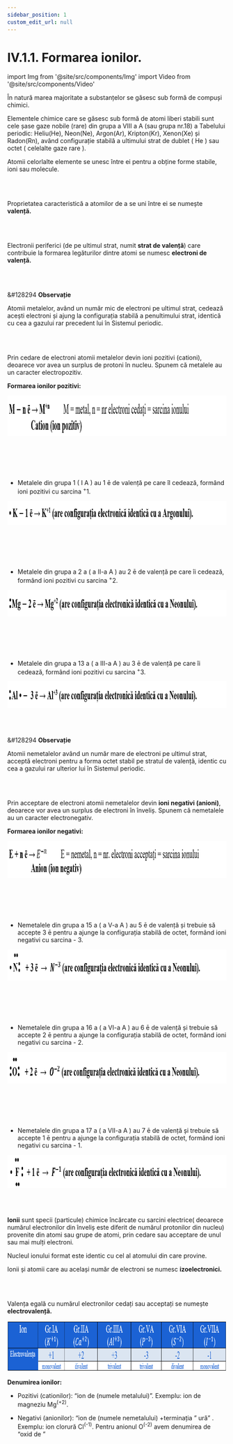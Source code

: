 ```yaml
---
sidebar_position: 1
custom_edit_url: null
---
```


# IV.1.1. Formarea ionilor.




import Img from '@site/src/components/Img'
import Video from '@site/src/components/Video'


<div class="alert alert--primary" role="alert">



În natură marea majoritate a substanțelor se găsesc sub formă de compuși chimici.

Elementele chimice care se găsesc sub formă de atomi liberi stabili sunt cele șase gaze nobile (rare) din grupa a VIII a A (sau grupa nr.18) a Tabelului periodic: Heliu(He), Neon(Ne), Argon(Ar), Kripton(Kr), Xenon(Xe) și Radon(Rn), având configurație stabilă a ultimului strat de dublet ( He ) sau octet ( celelalte gaze rare ).

Atomii celorlalte elemente se unesc între ei pentru a obține forme stabile, ioni sau molecule.




</div>

<br></br>


<div class="alert alert--primary" role="alert">


Proprietatea caracteristică a atomilor de a se uni între ei se numește **valență.**


</div>


<br></br>



<div class="alert alert--primary" role="alert">

Electronii periferici (de pe ultimul strat, numit **strat de valență**) care contribuie la formarea legăturilor dintre atomi se numesc **electroni de valență.**


</div>

<br></br>

<div class="alert alert--secondary" role="alert">

&#128294 **Observație**


Atomii metalelor, având un număr mic de electroni pe ultimul strat, cedează acești electroni și ajung la configurația stabilă a penultimului strat, identică cu cea a gazului rar precedent lui în Sistemul periodic.



</div>



<br></br>

<div class="alert alert--primary" role="alert">


Prin cedare de electroni atomii metalelor devin ioni pozitivi (cationi), deoarece vor avea un surplus de protoni în nucleu. Spunem că metalele au un caracter electropozitiv.

**Formarea ionilor pozitivi:**

<Img className="img-responsive4" src="chimie/clasa9/capitolul4/IV-1-1-formarea-ionilor-poza1-formarea-ionilor-pozitivi.png" width="1000" height="92" lazy={false} />

<br></br>
<br></br>

- Metalele din grupa 1 ( I A ) au 1 ē de valență pe care îl cedează, formând ioni pozitivi cu sarcina <sup>+</sup>1.


<Img className="img-responsive4" src="chimie/clasa9/capitolul4/IV-1-1-formarea-ionilor-poza2-formarea-ionilor-de-potasiu.png" width="1000" height="54" lazy={false} />

<br></br>
<br></br>

- Metalele din grupa a 2 a ( a II-a A ) au 2 ē de valență pe care îi cedează, formând ioni pozitivi cu sarcina <sup>+</sup>2.

<Img className="img-responsive4" src="chimie/clasa9/capitolul4/IV-1-1-formarea-ionilor-poza3-formarea-ionilor-de-magneziu.png" width="1000" height="60" lazy={false} />


<br></br>
<br></br>

- Metalele din grupa a 13 a ( a III-a A ) au 3 ē de valență pe care îi cedează, formând ioni pozitivi cu sarcina <sup>+</sup>3.


<Img className="img-responsive4" src="chimie/clasa9/capitolul4/IV-1-1-formarea-ionilor-poza4-formarea-ionilor-de-aluminiu.png" width="1000" height="61" lazy={false} />



</div>


<br></br>

<div class="alert alert--secondary" role="alert">

&#128294 **Observație**



Atomii nemetalelor având un număr mare de electroni pe ultimul strat, acceptă electroni pentru a forma octet stabil pe stratul de valență, identic cu cea a gazului rar ulterior lui în Sistemul periodic.


</div>


<br></br>


<div class="alert alert--primary" role="alert">


Prin acceptare de electroni atomii nemetalelor devin **ioni negativi (anioni)**, deoarece vor avea un surplus de electroni în înveliș. Spunem că nemetalele au un caracter electronegativ.

**Formarea ionilor negativi:**


<Img className="img-responsive4" src="chimie/clasa9/capitolul4/IV-1-1-formarea-ionilor-poza5-formarea-ionilor-negativi.png" width="1000" height="85" lazy={false} />


<br></br>
<br></br>

- Nemetalele din grupa a 15 a ( a V-a A ) au 5 ē de valență și trebuie să accepte 3 ē pentru a ajunge la configurația stabilă de octet, formând ioni negativi cu sarcina - 3.


<Img className="img-responsive4" src="chimie/clasa9/capitolul4/IV-1-1-formarea-ionilor-poza6-formarea-ionilor-de-azot.png" width="1000" height="71" lazy={false} />

<br></br>
<br></br>

- Nemetalele din grupa a 16 a ( a VI-a A ) au 6 ē de valență și trebuie să accepte 2 ē pentru a ajunge la configurația stabilă de octet, formând ioni negativi cu sarcina - 2.


<Img className="img-responsive4" src="chimie/clasa9/capitolul4/IV-1-1-formarea-ionilor-poza7-formarea-ionilor-de-oxigen.png" width="1000" height="72" lazy={false} />

<br></br>
<br></br>

- Nemetalele din grupa a 17 a ( a VII-a A ) au 7 ē de valență și trebuie să accepte 1 ē pentru a ajunge la configurația stabilă de octet, formând ioni negativi cu sarcina - 1.


<Img className="img-responsive4" src="chimie/clasa9/capitolul4/IV-1-1-formarea-ionilor-poza8-formarea-ionilor-de-fluor.png" width="1000" height="75" lazy={false} />





</div>

<br></br>

<div class="alert alert--primary" role="alert">

**Ionii** sunt specii (particule) chimice încărcate cu sarcini electrice( deoarece numărul electronilor din înveliș este diferit de numărul protonilor din nucleu) provenite din atomi sau grupe de atomi, prin cedare sau acceptare de unul sau mai mulți electroni.

Nucleul ionului format este identic cu cel al atomului din care provine.

Ionii și atomii care au același număr de electroni se numesc **izoelectronici.**




</div>

<br></br>


<div class="alert alert--primary" role="alert">


Valența egală cu numărul electronilor cedați sau acceptați se numește **electrovalență.**



<Img className="img-responsive4" src="chimie/clasa9/capitolul4/IV-1-1-formarea-ionilor-poza9-tabel-cu-electrovalentele-diversilor-ioni.png" width="1000" height="115" />


**Denumirea ionilor:**

- Pozitivi (cationilor): “ion de (numele metalului)”. Exemplu: ion de magneziu Mg<sup>(+2)</sup>.

- Negativi (anionilor): “ion de (numele nemetalului) +terminația ” ură” . Exemplu: ion clorură Cl<sup>(-1)</sup>. Pentru anionul O<sup>(-2)</sup> avem denumirea de “oxid de ”





</div>


